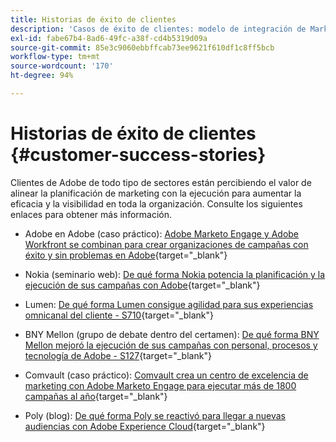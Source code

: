 ```yaml
---
title: Historias de éxito de clientes
description: 'Casos de éxito de clientes: modelo de integración de Marketo Engage y Workfront'
exl-id: fabe67b4-8ad6-49fc-a38f-cd4b5319d09a
source-git-commit: 85e3c9060ebbffcab73ee9621f610df1c8ff5bcb
workflow-type: tm+mt
source-wordcount: '170'
ht-degree: 94%

---
```


# Historias de éxito de clientes {#customer-success-stories}

Clientes de Adobe de todo tipo de sectores están percibiendo el valor de alinear la planificación de marketing con la ejecución para aumentar la eficacia y la visibilidad en toda la organización. Consulte los siguientes enlaces para obtener más información.

* Adobe en Adobe (caso práctico): [Adobe Marketo Engage y Adobe Workfront se combinan para crear organizaciones de campañas con éxito y sin problemas en Adobe](https://business.adobe.com/customer-success-stories/adobe-campaign-orchestration-case-study){target="_blank"}

* Nokia (seminario web): [De qué forma Nokia potencia la planificación y la ejecución de sus campañas con Adobe](https://engage.adobe.com/MarWF22Q4WBR-Registration.html){target="_blank"}

* Lumen: [De qué forma Lumen consigue agilidad para sus experiencias omnicanal del cliente - S710](https://business.adobe.com/summit/2022/sessions/how-lumen-drives-agility-for-omnichannel-customer-s710.html){target="_blank"}

* BNY Mellon (grupo de debate dentro del certamen): [De qué forma BNY Mellon mejoró la ejecución de sus campañas con personal, procesos y tecnología de Adobe - S127](https://business.adobe.com/events/experience-makers-live/2022/sessions/how-bny-mellon-improved-campaign-execution-with-pe-s127.html){target="_blank"}

* Comvault (caso práctico): [Comvault crea un centro de excelencia de marketing con Adobe Marketo Engage para ejecutar más de 1800 campañas al año](https://business.adobe.com/customer-success-stories/commvault-case-study){target="_blank"}

* Poly (blog): [De qué forma Poly se reactivó para llegar a nuevas audiencias con Adobe Experience Cloud](https://business.adobe.com/blog/basics/how-poly-shifted-gears-reach-new-audiences-adobe-experience-cloud){target="_blank"}

